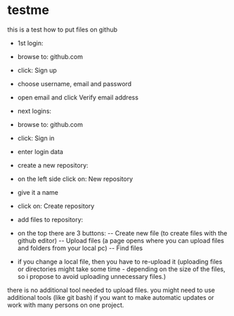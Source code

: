 # testme
this is a test how to put files on github

- 1st login:
- browse to: github.com
- click: Sign up
- choose username, email and password
- open email and click Verify email address

- next logins:
- browse to: github.com
- click: Sign in 
- enter login data

- create a new repository:
- on the left side click on: New repository
- give it a name
- click on: Create repository

- add files to repository:
- on the top there are 3 buttons:
-- Create new file (to create files with the github editor)
-- Upload files (a page opens where you can upload files and folders from your local pc)
-- Find files

- if you change a local file, then you have to re-upload it
(uploading files or directories might take some time - depending on the size of the files,
so i propose to avoid uploading unnecessary files.)



there is no additional tool needed to upload files.
you might need to use additional tools (like git bash) if you want to make automatic updates
or work with many persons on one project.
